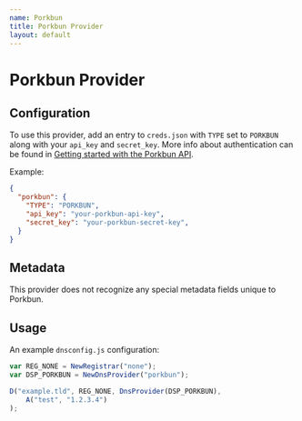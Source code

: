 ```yaml
---
name: Porkbun
title: Porkbun Provider
layout: default
---
```

# Porkbun Provider

## Configuration

To use this provider, add an entry to `creds.json` with `TYPE` set to `PORKBUN`
along with your `api_key` and `secret_key`. More info about authentication can be found in [Getting started with the Porkbun API](https://kb.porkbun.com/article/190-getting-started-with-the-porkbun-api).

Example:

```json
{
  "porkbun": {
    "TYPE": "PORKBUN",
    "api_key": "your-porkbun-api-key",
    "secret_key": "your-porkbun-secret-key",
  }
}
```

## Metadata

This provider does not recognize any special metadata fields unique to Porkbun.

## Usage

An example `dnsconfig.js` configuration:

```javascript
var REG_NONE = NewRegistrar("none");
var DSP_PORKBUN = NewDnsProvider("porkbun");

D("example.tld", REG_NONE, DnsProvider(DSP_PORKBUN),
    A("test", "1.2.3.4")
);
```
